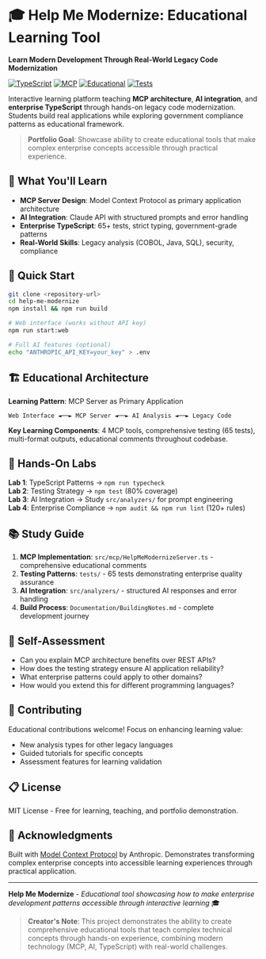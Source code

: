 # 🎓 Help Me Modernize: Educational Learning Tool

**Learn Modern Development Through Real-World Legacy Code Modernization**

[![TypeScript](https://img.shields.io/badge/Learn-TypeScript%205.2-blue.svg)](https://www.typescriptlang.org/)
[![MCP](https://img.shields.io/badge/Explore-Model%20Context%20Protocol-green.svg)](https://modelcontextprotocol.io/)
[![Educational](https://img.shields.io/badge/Purpose-Educational%20Tool-orange.svg)](https://github.com)
[![Tests](https://img.shields.io/badge/Practice-65%20Tests-brightgreen.svg)](https://github.com)

Interactive learning platform teaching **MCP architecture**, **AI integration**, and **enterprise TypeScript** through hands-on legacy code modernization. Students build real applications while exploring government compliance patterns as educational framework.

> **Portfolio Goal**: Showcase ability to create educational tools that make complex enterprise concepts accessible through practical experience.

## 🎯 What You'll Learn

- **MCP Server Design**: Model Context Protocol as primary application architecture
- **AI Integration**: Claude API with structured prompts and error handling  
- **Enterprise TypeScript**: 65+ tests, strict typing, government-grade patterns
- **Real-World Skills**: Legacy analysis (COBOL, Java, SQL), security, compliance

## 🚀 Quick Start

```bash
git clone <repository-url>
cd help-me-modernize
npm install && npm run build

# Web interface (works without API key)
npm run start:web

# Full AI features (optional)
echo "ANTHROPIC_API_KEY=your_key" > .env
```

## 🏗️ Educational Architecture

**Learning Pattern**: MCP Server as Primary Application
```
Web Interface ◄──► MCP Server ◄──► AI Analysis ◄──► Legacy Code
```

**Key Learning Components**: 4 MCP tools, comprehensive testing (65 tests), multi-format outputs, educational comments throughout codebase.

## 🧪 Hands-On Labs

**Lab 1**: TypeScript Patterns → `npm run typecheck`  
**Lab 2**: Testing Strategy → `npm test` (80% coverage)  
**Lab 3**: AI Integration → Study `src/analyzers/` for prompt engineering  
**Lab 4**: Enterprise Compliance → `npm audit && npm run lint` (120+ rules)

## 📚 Study Guide

1. **MCP Implementation**: `src/mcp/HelpMeModernizeServer.ts` - comprehensive educational comments
2. **Testing Patterns**: `tests/` - 65 tests demonstrating enterprise quality assurance
3. **AI Integration**: `src/analyzers/` - structured AI responses and error handling
4. **Build Process**: `Documentation/BuildingNotes.md` - complete development journey

## 🎯 Self-Assessment

- Can you explain MCP architecture benefits over REST APIs?
- How does the testing strategy ensure AI application reliability?
- What enterprise patterns could apply to other domains?
- How would you extend this for different programming languages?

## 🤝 Contributing

Educational contributions welcome! Focus on enhancing learning value:
- New analysis types for other legacy languages
- Guided tutorials for specific concepts  
- Assessment features for learning validation

## 📋 License

MIT License - Free for learning, teaching, and portfolio demonstration.

## 🙏 Acknowledgments

Built with [Model Context Protocol](https://modelcontextprotocol.io/) by Anthropic. Demonstrates transforming complex enterprise concepts into accessible learning experiences through practical application.

---

**Help Me Modernize** - *Educational tool showcasing how to make enterprise development patterns accessible through interactive learning* 🎓

> **Creator's Note**: This project demonstrates the ability to create comprehensive educational tools that teach complex technical concepts through hands-on experience, combining modern technology (MCP, AI, TypeScript) with real-world challenges.
